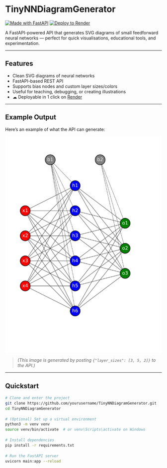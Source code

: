# TinyNNDiagramGenerator

[![Made with FastAPI](https://img.shields.io/badge/Made%20with-FastAPI-009688?style=for-the-badge&logo=fastapi)](https://fastapi.tiangolo.com/)
[![Deploy to Render](https://img.shields.io/badge/Deployed%20on-Render-blueviolet?style=for-the-badge&logo=render)](https://render.com)

A FastAPI-powered API that generates SVG diagrams of small feedforward neural networks — perfect for quick visualisations, educational tools, and experimentation.

---

##  Features

-  Clean SVG diagrams of neural networks
-  FastAPI-based REST API
-  Supports bias nodes and custom layer sizes/colors
-  Useful for teaching, debugging, or creating illustrations
- ☁ Deployable in 1 click on [Render](https://render.com)

---

##  Example Output

Here’s an example of what the API can generate:

![Tiny NN Example](example_diagram.svg)

> *(This image is generated by posting `{"layer_sizes": [3, 5, 2]}` to the API.)*

---

##  Quickstart

```bash
# Clone and enter the project
git clone https://github.com/yourusername/TinyNNDiagramGenerator.git
cd TinyNNDiagramGenerator

# (Optional) Set up a virtual environment
python3 -m venv venv
source venv/bin/activate  # or venv\Scripts\activate on Windows

# Install dependencies
pip install -r requirements.txt

# Run the FastAPI server
uvicorn main:app --reload
